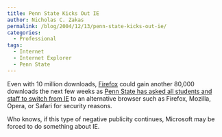 ```yaml
---
title: Penn State Kicks Out IE
author: Nicholas C. Zakas
permalink: /blog/2004/12/13/penn-state-kicks-out-ie/
categories:
  - Professional
tags:
  - Internet
  - Internet Explorer
  - Penn State
---
```

Even with 10 million downloads, <a title="Mozilla Firefox" rel="external" href="https://www.mozilla.org/products/firefox">Firefox</a> could gain another 80,000 downloads the next few weeks as <a title="Penn State Tells 80,000 Students To Chuck IE" rel="external" href="https://www.informationweek.com/story/showArticle.jhtml?articleID=55301109">Penn State has asked all students and staff to switch from IE</a> to an alternative browser such as Firefox, Mozilla, Opera, or Safari for security reasons.

Who knows, if this type of negative publicity continues, Microsoft may be forced to do something about IE.
